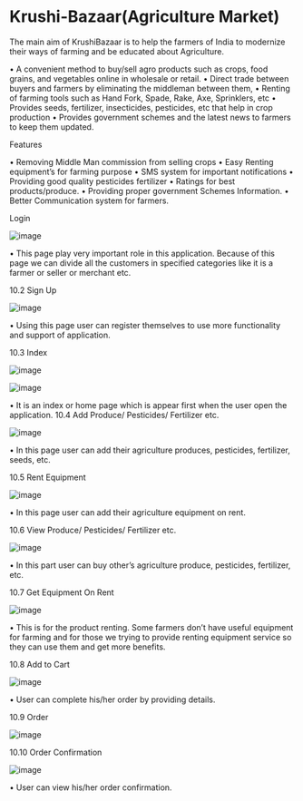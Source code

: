 # Krushi-Bazaar(Agriculture Market)

 The main aim of KrushiBazaar is to help the farmers of India to modernize their ways of farming and be educated about Agriculture.


•	A convenient method to buy/sell agro products such as crops, food grains, and vegetables online in wholesale or retail.
•	Direct trade between buyers and farmers by eliminating the middleman between them,
•	Renting of farming tools such as Hand Fork, Spade, Rake, Axe, Sprinklers, etc
•	Provides seeds, fertilizer, insecticides, pesticides, etc that help in crop production
•	Provides government schemes and the latest news to farmers to keep them updated.




Features 
 
•	Removing Middle Man commission from selling crops 
•	Easy Renting equipment’s for farming purpose 
•	SMS system for important notifications • Providing good quality pesticides fertilizer  • Ratings for best products/produce. 
•	Providing proper government Schemes Information. 
•	Better Communication system for farmers. 



Login 
 
 ![image](https://user-images.githubusercontent.com/84896867/202774145-76d742db-4df6-4ad3-b046-f88475d94684.png)

 
• This page play very important role in this application. Because of this page we can divide all the customers in specified categories like it is a farmer or seller or merchant etc. 
 	 
10.2 Sign Up 

![image](https://user-images.githubusercontent.com/84896867/202774189-15f4d6e3-db06-4bb2-9e8f-59ff55a4193a.png)

 
 
• Using this page user can register themselves to use more functionality and support of application. 
 	 
10.3 Index 

![image](https://user-images.githubusercontent.com/84896867/202774585-d2d1409b-3f5d-45b3-a072-1921b0ba3083.png)

![image](https://user-images.githubusercontent.com/84896867/202775768-3106d3e3-5112-44ee-8c50-28b8406ba0dd.png)

 
•	It is an index or home page which is appear first when the user open the application. 
10.4 Add Produce/ Pesticides/ Fertilizer etc. 
 
 
 ![image](https://user-images.githubusercontent.com/84896867/202774677-0f416d8b-8e5e-4cc4-bc24-1384e4f2dcdb.png)

•	In this page user can add their agriculture produces, pesticides, fertilizer, seeds, etc. 
 
 
 
 
 
 
 
 
 
 
 
 
10.5 Rent Equipment 
 
 
 ![image](https://user-images.githubusercontent.com/84896867/202774726-63653a46-8420-4250-986d-12d101803e2c.png)

•	In this page user can add their agriculture equipment on rent. 
 
10.6 View Produce/ Pesticides/ Fertilizer etc. 
 
 
 ![image](https://user-images.githubusercontent.com/84896867/202774748-6d1e9840-b31b-4d4e-a4e8-a4e6735d049f.png)

•	In this part user can buy other’s agriculture produce, pesticides, fertilizer, etc. 
 	 
10.7 Get Equipment On Rent 

![image](https://user-images.githubusercontent.com/84896867/202774784-401f8e32-5499-498e-934b-a01fdfcd720c.png)

 
• This is for the product renting. Some farmers don’t have useful equipment for farming and for those we trying to provide renting equipment service so they can use them and get more benefits. 
   
 
10.8 Add to Cart 
 
 ![image](https://user-images.githubusercontent.com/84896867/202774833-d0db2369-94b9-4166-9c49-81a077eda7f6.png)

 
 
• User can complete his/her order by providing details. 
 
10.9 Order

![image](https://user-images.githubusercontent.com/84896867/202775033-8248e8a7-a410-4ac9-899d-42d12237ad51.png)

10.10 Order Confirmation 
 
![image](https://user-images.githubusercontent.com/84896867/202774989-9802c80e-8fb4-4555-8e77-c539616fb4d9.png)


• User can view his/her order confirmation. 
